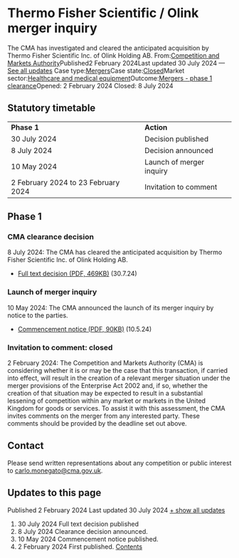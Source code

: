 # Thermo Fisher Scientific / Olink merger inquiry
The CMA has investigated and cleared the anticipated acquisition by Thermo Fisher Scientific Inc. of Olink Holding AB.
From:[Competition and Markets Authority](/government/organisations/competition-and-markets-authority)Published2 February 2024Last updated
30 July 2024
— [See all updates](#full-publication-update-history)
Case type:[Mergers](/cma-cases?case_type%5B%5D=mergers)Case state:[Closed](/cma-cases?case_state%5B%5D=closed)Market sector:[Healthcare and medical equipment](/cma-cases?market_sector%5B%5D=healthcare-and-medical-equipment)Outcome:[Mergers - phase 1 clearance](/cma-cases?outcome_type%5B%5D=mergers-phase-1-clearance)Opened:
2 February 2024
Closed:
8 July 2024
## Statutory timetable
|     |     |
| --- | --- |
| **Phase 1** | **Action** |
| 30 July 2024 | Decision published |
| 8 July 2024 | Decision announced |
| 10 May 2024 | Launch of merger inquiry |
| 2 February 2024 to 23 February 2024 | Invitation to comment |
## Phase 1
### CMA clearance decision
8 July 2024: The CMA has cleared the anticipated acquisition by Thermo Fisher Scientific Inc. of Olink Holding AB.
- [Full text decision (PDF, 469KB)](https://assets.publishing.service.gov.uk/media/66a8bbddfc8e12ac3edb06dc/Full_text_decision.pdf) (30.7.24)
### Launch of merger inquiry
10 May 2024: The CMA announced the launch of its merger inquiry by notice to the parties.
- [Commencement notice (PDF, 90KB)](https://assets.publishing.service.gov.uk/media/663de322ae748c43d37938d0/__Commencement_notice__.pdf) (10.5.24)
### Invitation to comment: closed
2 February 2024: The Competition and Markets Authority (CMA) is considering whether it is or may be the case that this transaction, if carried into effect, will result in the creation of a relevant merger situation under the merger provisions of the Enterprise Act 2002 and, if so, whether the creation of that situation may be expected to result in a substantial lessening of competition within any market or markets in the United Kingdom for goods or services.
To assist it with this assessment, the CMA invites comments on the merger from any interested party.
These comments should be provided by the deadline set out above.
## Contact
Please send written representations about any competition or public interest to
[carlo.monegato@cma.gov.uk](mailto:carlo.monegato@cma.gov.uk).
## Updates to this page
Published 2 February 2024
Last updated 30 July 2024
[+ show all updates](#full-history)
1. 30 July 2024
Full text decision published
2. 8 July 2024
Clearance decision announced.
3. 10 May 2024
Commencement notice published.
4. 2 February 2024
First published.
[Contents](#contents)